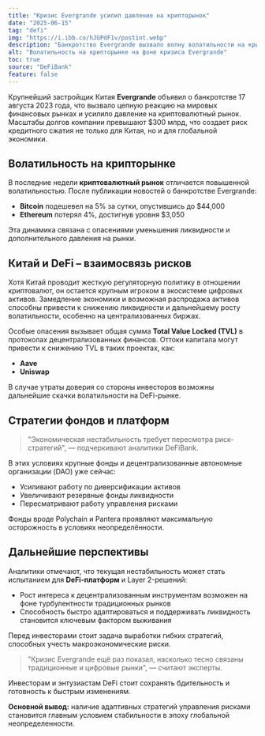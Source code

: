 ```yaml
---
title: "Кризис Evergrande усилил давление на крипторынок"
date: "2025-06-15"
tag: "defi"
img: "https://i.ibb.co/hJGPdF1v/postint.webp"
description: "Банкротство Evergrande вызвало волну волатильности на крипторынке"
alt: "Волатильность на крипторынке на фоне кризиса Evergrande"
toc: true
source: "DeFiBank"
feature: false
---
```


Крупнейший застройщик Китая **Evergrande** объявил о банкротстве 17 августа 2023 года, что вызвало цепную реакцию на мировых финансовых рынках и усилило давление на криптовалютный рынок. Масштабы долгов компании превышают $300 млрд, что создает риск кредитного сжатия не только для Китая, но и для глобальной экономики.

## Волатильность на крипторынке

В последние недели **криптовалютный рынок** отличается повышенной волатильностью. После публикации новостей о банкротстве Evergrande:

- **Bitcoin** подешевел на 5% за сутки, опустившись до $44,000
- **Ethereum** потерял 4%, достигнув уровня $3,050

Эта динамика связана с опасениями уменьшения ликвидности и дополнительного давления на рынки.

## Китай и DeFi – взаимосвязь рисков

Хотя Китай проводит жесткую регуляторную политику в отношении криптовалют, он остается крупным игроком в экосистеме цифровых активов. Замедление экономики и возможная распродажа активов способны привести к снижению ликвидности и дальнейшему росту волатильности, особенно на централизованных биржах.

Особые опасения вызывает общая сумма **Total Value Locked (TVL)** в протоколах децентрализованных финансов. Оттоки капитала могут привести к снижению TVL в таких проектах, как:

- **Aave**
- **Uniswap**

В случае утраты доверия со стороны инвесторов возможны дальнейшие скачки волатильности на DeFi-рынке.

## Стратегии фондов и платформ

> "Экономическая нестабильность требует пересмотра риск-стратегий", — подчеркивают аналитики DeFiBank.

В этих условиях крупные фонды и децентрализованные автономные организации (DAO) уже сейчас:

- Усиливают работу по диверсификации активов
- Увеличивают резервные фонды ликвидности
- Пересматривают работу управления рисками

Фонды вроде Polychain и Pantera проявляют максимальную осторожность в условиях неопределённости.

## Дальнейшие перспективы

Аналитики отмечают, что текущая нестабильность может стать испытанием для **DeFi-платформ** и Layer 2-решений:

- Рост интереса к децентрализованным инструментам возможен на фоне турбулентности традиционных рынков
- Способность быстро адаптироваться и поддерживать ликвидность становится ключевым фактором выживания

Перед инвесторами стоит задача выработки гибких стратегий, способных учесть макроэкономические риски.

> "Кризис Evergrande ещё раз показал, насколько тесно связаны традиционные и цифровые рынки", — считают эксперты.

Инвесторам и энтузиастам DeFi стоит сохранять бдительность и готовность к быстрым изменениям.

**Основной вывод:** наличие адаптивных стратегий управления рисками становится главным условием стабильности в эпоху глобальной неопределенности.